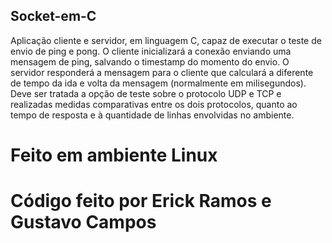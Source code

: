 ## Socket-em-C
Aplicação cliente e servidor, em linguagem C, capaz de executar o teste de envio de ping e pong. O cliente inicializará a conexão enviando uma mensagem de ping, salvando o timestamp do momento do envio. O servidor responderá a mensagem para o cliente que calculará a diferente de tempo da ida e volta da mensagem (normalmente em milisegundos).
Deve ser tratada a opção de teste sobre o protocolo UDP e TCP e realizadas medidas comparativas entre os dois protocolos, quanto ao tempo de resposta e à quantidade de linhas envolvidas no ambiente.

# Feito em ambiente Linux
# Código feito por Erick Ramos e Gustavo Campos
